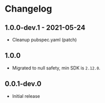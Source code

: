 # Changelog

## 1.0.0-dev.1 - 2021-05-24

* Cleanup pubspec.yaml (patch)

## 1.0.0

* Migrated to null safety, min SDK is `2.12.0`.

## 0.0.1-dev.0

* Initial release
